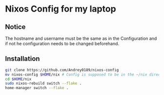 # Nixos Config for my laptop

## Notice
The hostname and username must be the same as in the Configuration 
and if not he configuration needs to be changed beforehand.

## Installation
```bash
git clone https://github.com/Andrey0189/nixos-config
mv nixos-config $HOME/nix # Config is supposed to be in the ~/nix directory
cd $HOME/nix
sudo nixos-rebuild switch --flake .
home-manager switch --flake .
```
